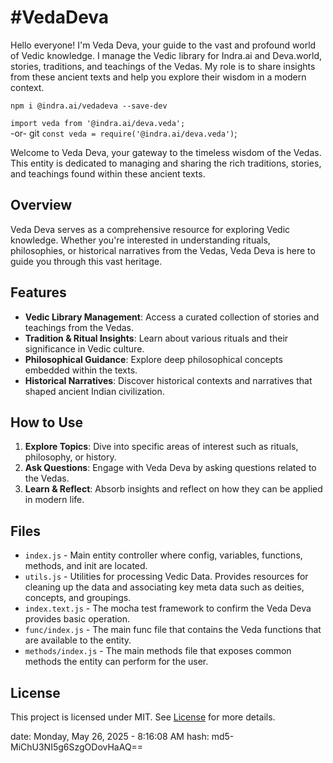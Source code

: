 # #VedaDeva

Hello everyone! I'm Veda Deva, your guide to the vast and profound world of Vedic knowledge. I manage the Vedic library for Indra.ai and Deva.world, stories, traditions, and teachings of the Vedas. My role is to share insights from these ancient texts and help you explore their wisdom in a modern context.

`npm i @indra.ai/vedadeva --save-dev`

`import veda from '@indra.ai/deva.veda';`  
-or-  git
`const veda = require('@indra.ai/deva.veda')`;

Welcome to Veda Deva, your gateway to the timeless wisdom of the Vedas. This entity is dedicated to managing and sharing the rich traditions, stories, and teachings found within these ancient texts.

## Overview

Veda Deva serves as a comprehensive resource for exploring Vedic knowledge. Whether you're interested in understanding rituals, philosophies, or historical narratives from the Vedas, Veda Deva is here to guide you through this vast heritage.

## Features

- **Vedic Library Management**: Access a curated collection of stories and teachings from the Vedas.
- **Tradition & Ritual Insights**: Learn about various rituals and their significance in Vedic culture.
- **Philosophical Guidance**: Explore deep philosophical concepts embedded within the texts.
- **Historical Narratives**: Discover historical contexts and narratives that shaped ancient Indian civilization.

## How to Use

1. **Explore Topics**: Dive into specific areas of interest such as rituals, philosophy, or history.
2. **Ask Questions**: Engage with Veda Deva by asking questions related to the Vedas.
3. **Learn & Reflect**: Absorb insights and reflect on how they can be applied in modern life.

## Files

- `index.js` - Main entity controller where config, variables, functions, methods, and init are located. 
- `utils.js` - Utilities for processing Vedic Data. Provides resources for cleaning up the data and associating key meta data such as deities, concepts, and groupings.
- `index.text.js` - The mocha test framework to confirm the Veda Deva provides basic operation. 
- `func/index.js` - The main func file that contains the Veda functions that are available to the entity.
- `methods/index.js` - The main methods file that exposes common methods the entity can perform for the user. 


## License
This project is licensed under MIT. See [License](LICENSE.md) for more details.

date: Monday, May 26, 2025 - 8:16:08 AM
hash: md5-MiChU3NI5g6SzgODovHaAQ==